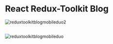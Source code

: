 <h1>React Redux-Toolkit Blog</h1>

![reduxtoolkitblogmobileduo2](https://user-images.githubusercontent.com/38325801/209352043-51641025-f62b-425b-91ef-2301a2313e8e.png)<br><br>

![reduxtoolkitblogmobileduo](https://user-images.githubusercontent.com/38325801/209352035-99e83f6a-0cdd-4089-99a7-a6cea7f8d12c.png)<br><br>
